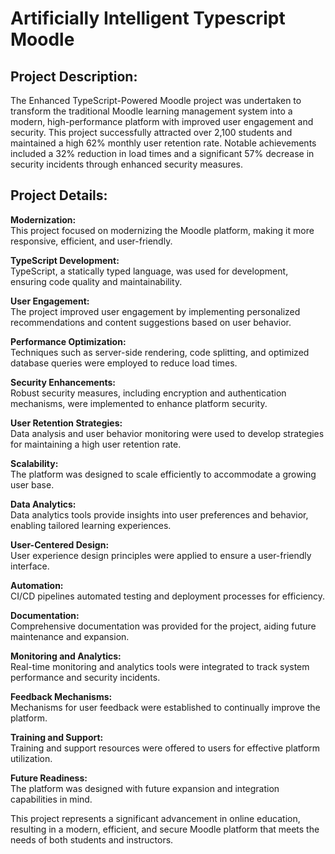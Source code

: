 # Artificially Intelligent Typescript Moodle

## Project Description:
The Enhanced TypeScript-Powered Moodle project was undertaken to transform the traditional Moodle learning management system into a modern, high-performance platform with improved user engagement and security. This project successfully attracted over 2,100 students and maintained a high 62% monthly user retention rate. Notable achievements included a 32% reduction in load times and a significant 57% decrease in security incidents through enhanced security measures.

## Project Details:

**Modernization:** <br> This project focused on modernizing the Moodle platform, making it more responsive, efficient, and user-friendly.

**TypeScript Development:** <br>  TypeScript, a statically typed language, was used for development, ensuring code quality and maintainability.

**User Engagement:** <br>  The project improved user engagement by implementing personalized recommendations and content suggestions based on user behavior.

**Performance Optimization:** <br>  Techniques such as server-side rendering, code splitting, and optimized database queries were employed to reduce load times.

**Security Enhancements:** <br>  Robust security measures, including encryption and authentication mechanisms, were implemented to enhance platform security.

**User Retention Strategies:** <br>  Data analysis and user behavior monitoring were used to develop strategies for maintaining a high user retention rate.

**Scalability:** <br>  The platform was designed to scale efficiently to accommodate a growing user base.

**Data Analytics:** <br>  Data analytics tools provide insights into user preferences and behavior, enabling tailored learning experiences.

**User-Centered Design:** <br>  User experience design principles were applied to ensure a user-friendly interface.

**Automation:** <br>  CI/CD pipelines automated testing and deployment processes for efficiency.

**Documentation:** <br>  Comprehensive documentation was provided for the project, aiding future maintenance and expansion.

**Monitoring and Analytics:** <br>  Real-time monitoring and analytics tools were integrated to track system performance and security incidents.

**Feedback Mechanisms:** <br>  Mechanisms for user feedback were established to continually improve the platform.

**Training and Support:** <br>  Training and support resources were offered to users for effective platform utilization.

**Future Readiness:** <br>  The platform was designed with future expansion and integration capabilities in mind.

This project represents a significant advancement in online education, resulting in a modern, efficient, and secure Moodle platform that meets the needs of both students and instructors.
